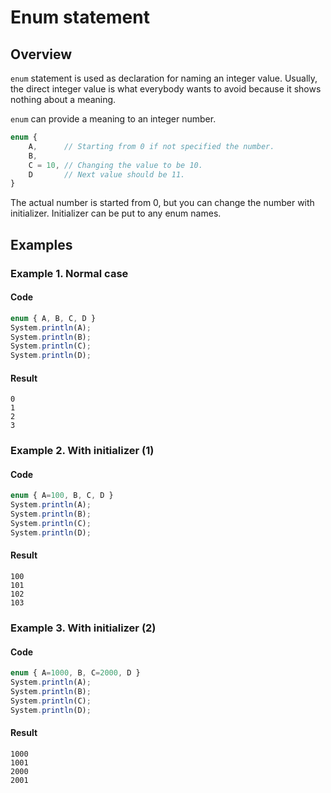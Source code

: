 
# Enum statement

## Overview

`enum` statement is used as declaration for naming an integer value.
Usually, the direct integer value is what everybody wants to avoid
because it shows nothing about a meaning.

`enum` can provide a meaning to an integer number.

```javascript
enum {
    A,      // Starting from 0 if not specified the number.
    B,
    C = 10, // Changing the value to be 10.
    D       // Next value should be 11.
}
```

The actual number is started from 0, but you can change the number with initializer.
Initializer can be put to any enum names.

## Examples

### Example 1. Normal case

#### Code

```javascript
enum { A, B, C, D }
System.println(A);
System.println(B);
System.println(C);
System.println(D);
```

#### Result

```
0
1
2
3
```

### Example 2. With initializer (1)

#### Code

```javascript
enum { A=100, B, C, D }
System.println(A);
System.println(B);
System.println(C);
System.println(D);
```

#### Result

```
100
101
102
103
```

### Example 3. With initializer (2)

#### Code

```javascript
enum { A=1000, B, C=2000, D }
System.println(A);
System.println(B);
System.println(C);
System.println(D);
```

#### Result

```
1000
1001
2000
2001
```
